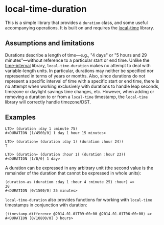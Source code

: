 
# local-time-duration

This is a simple library that provides a `duration` class, and some useful accompanying operations. It is built on and requires the [local-time](http://common-lisp.net/projects/local-time/) library.

## Assumptions and limitations


Durations describe a length of time&mdash;e.g., "4 days" or "5 hours and 29 minutes"&mdash;without reference to a particular start or end time. Unlike the [time-interval](https://github.com/enaeher/local-time-duration) library, `local-time-duration` makes no attempt to deal with variable-length units. In particular, durations may neither be specified nor represented in terms of years or months. Also, since durations do not represent a specific interval of time with a specific start or end time, there is no attempt when working exclusively with durations to handle leap seconds, timezone or daylight savings time changes, etc. However, when adding or removing a duration to or from a `local-time` timestamp, the `local-time` library will correctly handle timezone/DST.

## Examples

```
LTD> (duration :day 1 :minute 75)
#<DURATION [1/4500/0] 1 day 1 hour 15 minutes>

LTD> (duration= (duration :day 1) (duration :hour 24))
T

LTD> (duration+ (duration :hour 1) (duration :hour 23))
#<DURATION [1/0/0] 1 day>
```

A duration can be expressed in any arbitrary unit (the second value is the remainder of the duration that cannot be expressed in whole units):

```
(duration-as (duration :day 1 :hour 4 :minute 25) :hour) =>
28
#<DURATION [0/1500/0] 25 minutes>
```

`local-time-duration` also provides functions for working with `local-time` timestamps in conjunction with duration:

```
(timestamp-difference @2014-01-01T09:00:00 @2014-01-01T06:00:00) =>
#<DURATION [0/10800/0] 3 hours>
```